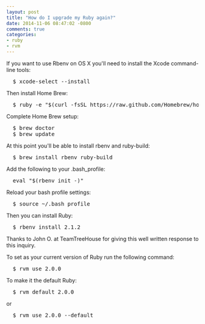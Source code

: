 ```yaml
---
layout: post
title: "How do I upgrade my Ruby again?"
date: 2014-11-06 08:47:02 -0800
comments: true
categories:
- ruby
- rvm
---
```

If you want to use Rbenv on OS X you'll need to install the Xcode command-line tools:
<pre>
  $ xcode-select --install
</pre>

Then install Home Brew:
<pre>
  $ ruby -e "$(curl -fsSL https://raw.github.com/Homebrew/homebrew/go/install)"
</pre>

Complete Home Brew setup:
<pre>
  $ brew doctor
  $ brew update
</pre>

At this point you'll be able to install rbenv and ruby-build:
<pre>
  $ brew install rbenv ruby-build
</pre>

Add the following to your .bash_profile:
<pre>
  eval "$(rbenv init -)"
</pre>

Reload your bash profile settings:
<pre>
  $ source ~/.bash_profile
</pre>

Then you can install Ruby:
<pre>
  $ rbenv install 2.1.2
</pre>

Thanks to John O. at TeamTreeHouse for giving this well written response to this inquiry.

To set as your current version of Ruby run the following command:
<pre>
  $ rvm use 2.0.0
</pre>

To make it the default Ruby:
<pre>
  $ rvm default 2.0.0
</pre>
or
<pre>
  $ rvm use 2.0.0 --default
</pre>
